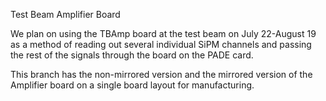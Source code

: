 Test Beam Amplifier Board


We plan on using the TBAmp board at the test beam on July 22-August 19 as a method of 
reading out several individual SiPM channels and passing the rest of the signals through
the board on the PADE card. 


This branch has the non-mirrored version and the mirrored version of the Amplifier board on
a single board layout for manufacturing. 
 





